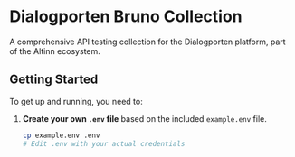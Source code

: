 # Dialogporten Bruno Collection

A comprehensive API testing collection for the Dialogporten platform, part of the Altinn ecosystem.

## Getting Started

To get up and running, you need to:

1. **Create your own `.env` file** based on the included `example.env` file.
   ```bash
   cp example.env .env
   # Edit .env with your actual credentials
   ```